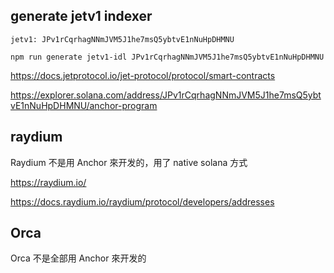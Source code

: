 ## generate jetv1 indexer

`jetv1: JPv1rCqrhagNNmJVM5J1he7msQ5ybtvE1nNuHpDHMNU`

```
npm run generate jetv1-idl JPv1rCqrhagNNmJVM5J1he7msQ5ybtvE1nNuHpDHMNU
```

https://docs.jetprotocol.io/jet-protocol/protocol/smart-contracts

https://explorer.solana.com/address/JPv1rCqrhagNNmJVM5J1he7msQ5ybtvE1nNuHpDHMNU/anchor-program

## raydium

Raydium 不是用 Anchor 來开发的，用了 native solana 方式

https://raydium.io/

https://docs.raydium.io/raydium/protocol/developers/addresses


## Orca

Orca 不是全部用 Anchor 來开发的

